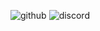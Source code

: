 ![github](https://img.shields.io/badge/GitHub-000000?style=for-the-badge&logo=GitHub&logoColor=white)
![discord](https://img.shields.io/badge/Discord-5865F2?style=for-the-badge&logo=Discord&logoColor=white)
